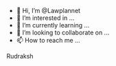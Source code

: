 - 👋 Hi, I’m @Lawplannet
- 👀 I’m interested in ...
- 🌱 I’m currently learning ...
- 💞️ I’m looking to collaborate on ...
- 📫 How to reach me ...

<!---
Lawplannet/Lawplannet is a ✨ special ✨ repository because its `README.md` (this file) appears on your GitHub profile.
You can click the Preview link to take a look at your changes.
--->Rudraksh
